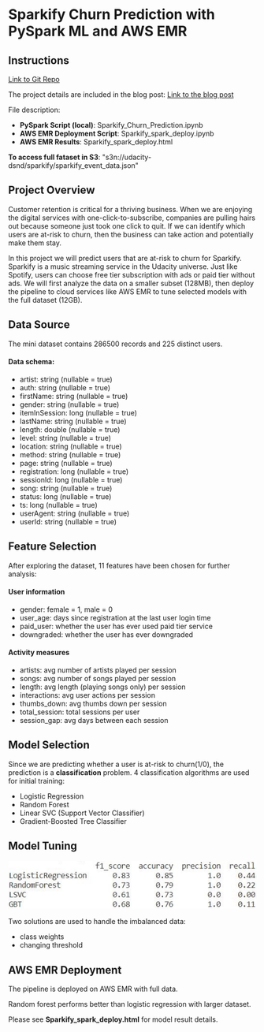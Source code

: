 # Sparkify Churn Prediction with PySpark ML and AWS EMR

## Instructions
[Link to Git Repo](https://github.com/estella-zzz/sparkify_churn_prediction)

The project details are included in the blog post:
[Link to the blog post](https://medium.com/@kxestella.zzz/predicting-churn-with-pyspark-ml-d65012e9ab7c?source=friends_link&sk=f69ff5ef9dbfd4f490bed130ba9b3b99)

File description:
- **PySpark Script (local)**: Sparkify_Churn_Prediction.ipynb
- **AWS EMR Deployment Script**: Sparkify_spark_deploy.ipynb
- **AWS EMR Results**: Sparkify_spark_deploy.html

**To access full fataset in S3**: "s3n://udacity-dsnd/sparkify/sparkify_event_data.json"

## Project Overview
Customer retention is critical for a thriving business. When we are enjoying the digital services with one-click-to-subscribe, companies are pulling hairs out because someone just took one click to quit. If we can identify which users are at-risk to churn, then the business can take action and potentially make them stay.

In this project we will predict users that are at-risk to churn for Sparkify. Sparkify is a music streaming service in the Udacity universe. Just like Spotify, users can choose free tier subscription with ads or paid tier without ads. We will first analyze the data on a smaller subset (128MB), then deploy the pipeline to cloud services like AWS EMR to tune selected models with the full dataset (12GB).

## Data Source
The mini dataset contains 286500 records and 225 distinct users. 

#### Data schema:

- artist: string (nullable = true)
- auth: string (nullable = true)
- firstName: string (nullable = true)
- gender: string (nullable = true)
- itemInSession: long (nullable = true)
- lastName: string (nullable = true)
- length: double (nullable = true)
- level: string (nullable = true)
- location: string (nullable = true)
- method: string (nullable = true)
- page: string (nullable = true)
- registration: long (nullable = true)
- sessionId: long (nullable = true)
- song: string (nullable = true)
- status: long (nullable = true)
- ts: long (nullable = true)
- userAgent: string (nullable = true)
- userId: string (nullable = true)

## Feature Selection
After exploring the dataset, 11 features have been chosen for further analysis:

#### User information
- gender: female = 1, male = 0
- user_age: days since registration at the last user login time
- paid_user: whether the user has ever used paid tier service
- downgraded: whether the user has ever downgraded

#### Activity measures
- artists: avg number of artists played per session
- songs: avg number of songs played per session
- length: avg length (playing songs only) per session
- interactions: avg user actions per session
- thumbs_down: avg thumbs down per session
- total_session: total sessions per user
- session_gap: avg days between each session

## Model Selection
Since we are predicting whether a user is at-risk to churn(1/0), the prediction is a **classification** problem. 4 classification algorithms are used for initial training:

- Logistic Regression
- Random Forest
- Linear SVC (Support Vector Classifier)
- Gradient-Boosted Tree Classifier

## Model Tuning
![Model Results](screenshots/results.JPG)

Two solutions are used to handle the imbalanced data:
- class weights
- changing threshold

## AWS EMR Deployment
The pipeline is deployed on AWS EMR with full data. 

Random forest performs better than logistic regression with larger dataset.

Please see **Sparkify_spark_deploy.html** for model result details.

